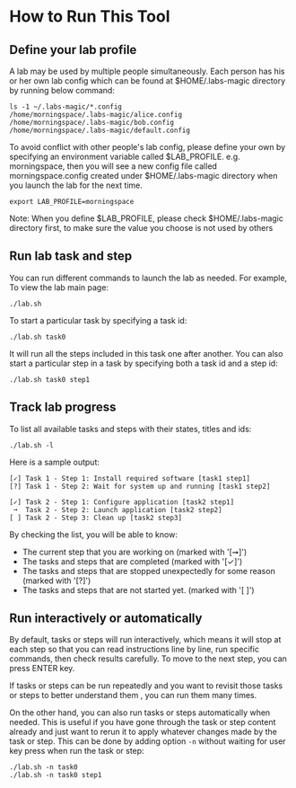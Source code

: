 # How to Run This Tool

## Define your lab profile

A lab may be used by multiple people simultaneously. Each person has his or her own lab config which can be
found at $HOME/.labs-magic directory by running below command:

```
ls -1 ~/.labs-magic/*.config
/home/morningspace/.labs-magic/alice.config
/home/morningspace/.labs-magic/bob.config
/home/morningspace/.labs-magic/default.config
```

To avoid conflict with other people's lab config, please define your own by specifying an environment variable 
called $LAB_PROFILE. e.g. morningspace, then you will see a new config file called morningspace.config created
under $HOME/.labs-magic directory when you launch the lab for the next time.

```
export LAB_PROFILE=morningspace
```

Note: When you define $LAB_PROFILE, please check $HOME/.labs-magic directory first, to make sure the value you
choose is not used by others

## Run lab task and step

You can run different commands to launch the lab as needed. For example, To view the lab main page:

```
./lab.sh
```

To start a particular task by specifying a task id:

```
./lab.sh task0
```

It will run all the steps included in this task one after another. You can also start a particular step in a
task by specifying both a task id and a step id:

```
./lab.sh task0 step1
```

## Track lab progress

To list all available tasks and steps with their states, titles and ids:

```
./lab.sh -l
```

Here is a sample output:

```
[✓] Task 1 - Step 1: Install required software [task1 step1]
[?] Task 1 - Step 2: Wait for system up and running [task1 step2]

[✓] Task 2 - Step 1: Configure application [task2 step1]
 ➞  Task 2 - Step 2: Launch application [task2 step2]
[ ] Task 2 - Step 3: Clean up [task2 step3]
```

By checking the list, you will be able to know:

* The current step that you are working on (marked with '[➞]')
* The tasks and steps that are completed (marked with '[✓]')
* The tasks and steps that are stopped unexpectedly for some reason (marked with '[?]')
* The tasks and steps that are not started yet. (marked with '[ ]')

## Run interactively or automatically

By default, tasks or steps will run interactively, which means it will stop at each step so that you can read
instructions line by line, run specific commands, then check results carefully. To move to the next step, you
can press ENTER key.

If tasks or steps can be run repeatedly and you want to revisit those tasks or steps to better understand them
, you can run them many times.

On the other hand, you can also run tasks or steps automatically when needed. This is useful if you have gone
through the task or step content already and just want to rerun it to apply whatever changes made by the task
or step. This can be done by adding option `-n` without waiting for user key press when run the task or step:

```
./lab.sh -n task0
./lab.sh -n task0 step1
```
